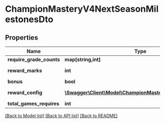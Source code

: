 # ChampionMasteryV4NextSeasonMilestonesDto

## Properties
Name | Type | Description | Notes
------------ | ------------- | ------------- | -------------
**require_grade_counts** | **map[string,int]** |  | 
**reward_marks** | **int** | Reward marks. | 
**bonus** | **bool** | Bonus. | 
**reward_config** | [**\Swagger\Client\Model\ChampionMasteryV4RewardConfigDto**](ChampionMasteryV4RewardConfigDto.md) | Reward configuration. | [optional] 
**total_games_requires** | **int** |  | 

[[Back to Model list]](../README.md#documentation-for-models) [[Back to API list]](../README.md#documentation-for-api-endpoints) [[Back to README]](../README.md)


